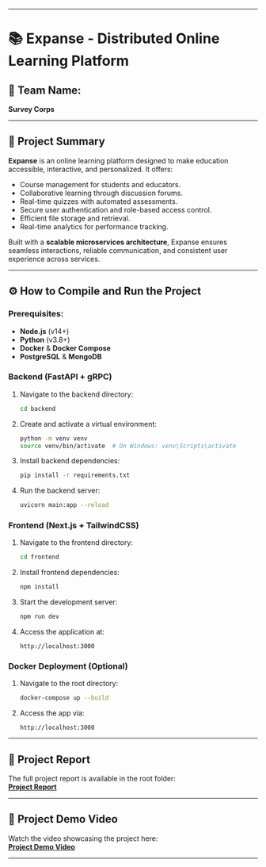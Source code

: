 
---

# 📚 **Expanse - Distributed Online Learning Platform**

## 👥 **Team Name:**
**Survey Corps**

---

## 📝 **Project Summary**
**Expanse** is an online learning platform designed to make education accessible, interactive, and personalized. It offers:
- Course management for students and educators.
- Collaborative learning through discussion forums.
- Real-time quizzes with automated assessments.
- Secure user authentication and role-based access control.
- Efficient file storage and retrieval.
- Real-time analytics for performance tracking.

Built with a **scalable microservices architecture**, Expanse ensures seamless interactions, reliable communication, and consistent user experience across services.

---

## ⚙️ **How to Compile and Run the Project**

### **Prerequisites:**
- **Node.js** (v14+)
- **Python** (v3.8+)
- **Docker** & **Docker Compose**
- **PostgreSQL** & **MongoDB**

### **Backend (FastAPI + gRPC)**
1. Navigate to the backend directory:
   ```bash
   cd backend
   ```
2. Create and activate a virtual environment:
   ```bash
   python -m venv venv
   source venv/bin/activate  # On Windows: venv\Scripts\activate
   ```
3. Install backend dependencies:
   ```bash
   pip install -r requirements.txt
   ```
4. Run the backend server:
   ```bash
   uvicorn main:app --reload
   ```

### **Frontend (Next.js + TailwindCSS)**
1. Navigate to the frontend directory:
   ```bash
   cd frontend
   ```
2. Install frontend dependencies:
   ```bash
   npm install
   ```
3. Start the development server:
   ```bash
   npm run dev
   ```
4. Access the application at:
   ```
   http://localhost:3000
   ```

### **Docker Deployment (Optional)**
1. Navigate to the root directory:
   ```bash
   docker-compose up --build
   ```
2. Access the app via:
   ```
   http://localhost:3000
   ```

---

## 📑 **Project Report**
The full project report is available in the root folder:  
**[Project Report](./report.pdf)**

---

## 🎥 **Project Demo Video**
Watch the video showcasing the project here:  
**[Project Demo Video](https://link-to-demo-video.com)**

---
